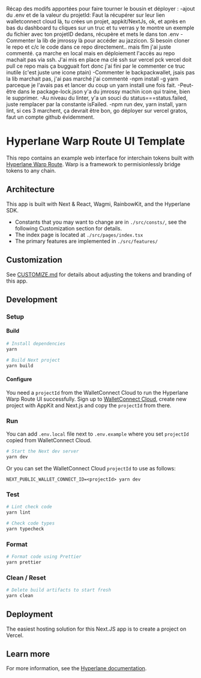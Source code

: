 Récap des modifs apportées pour faire tourner le bousin et déployer :
-ajout du .env et de la valeur du projetId: Faut la récupérer sur leur lien walletconnect cloud là, tu crées un projet, appkit/NextJs, ok, et après en bas du dashboard tu cliques sur un truc et tu verras y te montre un exemple du fichier avec ton projetID dedans, récupère et mets le dans ton .env
-Commenter la lib de jmrossy là pour accéder au jazzicon. Si besoin cloner le repo et c/c le code dans ce repo directement.. mais flm j'ai juste commenté. ça marche en local mais en déploiement l'accès au repo machait pas via ssh. J'ai mis en place ma clé ssh sur vercel pck vercel doit pull ce repo mais ça bugguait fort donc j'ai fini par le commenter ce truc inutile (c'est juste une icone ptain)
-Commenter le backpackwallet, jsais pas la lib marchait pas, j'ai pas marché j'ai commenté
-npm install -g yarn parceque je l'avais pas et lancer du coup un yarn install une fois fait.
-Peut-être dans le package-lock.json y'a du jmrossy machin icon qui traine, bien le supprimer.
-Au niveau du linter, y'a un souci du status===status.failed, juste remplacer par la constante isFailed.
-npm run dev, yarn install, yarn lint, si ces 3 marchent, ça devrait être bon, go déployer sur vercel gratos, faut un compte github évidemment.

# Hyperlane Warp Route UI Template

This repo contains an example web interface for interchain tokens built with [Hyperlane Warp Route](https://docs.hyperlane.xyz/docs/reference/applications/warp-routes). Warp is a framework to permisionlessly bridge tokens to any chain.

## Architecture

This app is built with Next & React, Wagmi, RainbowKit, and the Hyperlane SDK.

- Constants that you may want to change are in `./src/consts/`, see the following Customization section for details.
- The index page is located at `./src/pages/index.tsx`
- The primary features are implemented in `./src/features/`

## Customization

See [CUSTOMIZE.md](./CUSTOMIZE.md) for details about adjusting the tokens and branding of this app.

## Development

### Setup

#### Build
```sh
# Install dependencies
yarn

# Build Next project
yarn build
```

#### Configure

You need a `projectId` from the WalletConnect Cloud to run the Hyperlane Warp Route UI successfully. 
Sign up to [WalletConnect Cloud](https://cloud.walletconnect.com/), create 
new project with AppKit and Next.js and copy the `projectId` from there.

### Run

You can add `.env.local` file next to `.env.example` where you set `projectId` copied from WalletConnect Cloud.
```sh
# Start the Next dev server
yarn dev
```

Or you can set the WalletConnect Cloud `projectId` to use as follows:
```
NEXT_PUBLIC_WALLET_CONNECT_ID=<projectId> yarn dev
```

### Test

```sh
# Lint check code
yarn lint

# Check code types
yarn typecheck
```

### Format

```sh
# Format code using Prettier
yarn prettier
```

### Clean / Reset

```sh
# Delete build artifacts to start fresh 
yarn clean
```

## Deployment

The easiest hosting solution for this Next.JS app is to create a project on Vercel.

## Learn more

For more information, see the [Hyperlane documentation](https://docs.hyperlane.xyz/docs/reference/applications/warp-routes).
